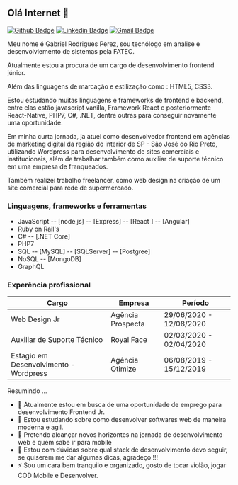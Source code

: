 ## Olá Internet 👋

[![Github Badge](https://img.shields.io/badge/-Github-000?style=flat-square&logo=Github&logoColor=white&link=https://github.com/Gabriel4420)](https://github.com/Gabriel4420)
[![Linkedin Badge](https://img.shields.io/badge/-LinkedIn-blue?style=flat-square&logo=Linkedin&logoColor=white&link=https://www.linkedin.com/in/gabriel-rodrigues-perez-2069b072/)](https://www.linkedin.com/in/gabriel-rodrigues-perez-2069b072/)
[![Gmail Badge](https://img.shields.io/badge/-Gmail-c14438?style=flat-square&logo=Gmail&logoColor=white&link=mailto:gabriel_rodrigues_perez@hotmail.com)](mailto:gabriel_rodrigues_perez@hotmail.com)

Meu nome é Gabriel Rodrigues Perez, sou tecnólogo em analise e desenvolviemento de sistemas pela FATEC. 

Atualmente estou a procura de um cargo de desenvolvimento frontend júnior. 

Além das linguagens de marcação e estilização como : HTML5, CSS3.

Estou estudando muitas linguagens e frameworks de frontend e backend, entre elas estão:javascript vanilla, Framework React e posteriormente React-Native, PHP7, C#, .NET, dentre outras para conseguir novamente uma oportunidade.


Em minha curta jornada, ja atuei como desenvolvedor frontend em agências de marketing digital da região do interior de SP - São José do Rio Preto, utilizando Wordpress para desenvolvimento de sites comerciais e institucionais, além de trabalhar também como auxiliar de suporte técnico em uma empresa de franqueados. 

Também realizei trabalho freelancer, como web design na criação de um site comercial para rede de supermercado.

### Linguagens, frameworks e ferramentas

* JavaScript
-- [node.js] 
-- [Express]
-- [React  ]
-- [Angular]
* Ruby on Rail's
* C#
-- [.NET Core]
* PHP7
* SQL
 -- [MySQL]
 -- [SQLServer]
 -- [Postgree]
* NoSQL
 -- [MongoDB] 
* GraphQL

### Experência profissional

| Cargo| Empresa | Período |
| ------ | ------ |------ | 
| Web Design Jr | Agência Prospecta | 29/06/2020 - 12/08/2020 | 
| Auxiliar de Suporte Técnico | Royal Face | 02/03/2020 - 02/04/2020 | 
| Estagio em Desenvolvimento - Wordpress | Agência Otimize | 06/08/2019 - 15/12/2019 | 

Resumindo ...

- 🔭 Atualmente estou em busca de uma oportunidade de emprego para desenvolvimento Frontend Jr. 
- 🌱 Estou estudando sobre como desenvolver softwares web de maneira moderna e agil. 
- 👯 Pretendo alcançar novos horizontes na jornada de desenvolvimento web e quem sabe ir para mobile
- 🤔 Estou com dúvidas sobre qual stack de desenvolvimento devo seguir, se quiserem me dar algumas dicas, agradeço !!!
- ⚡ Sou um cara bem tranquilo e organizado, gosto de tocar violão, jogar COD Mobile e Desenvolver. 

